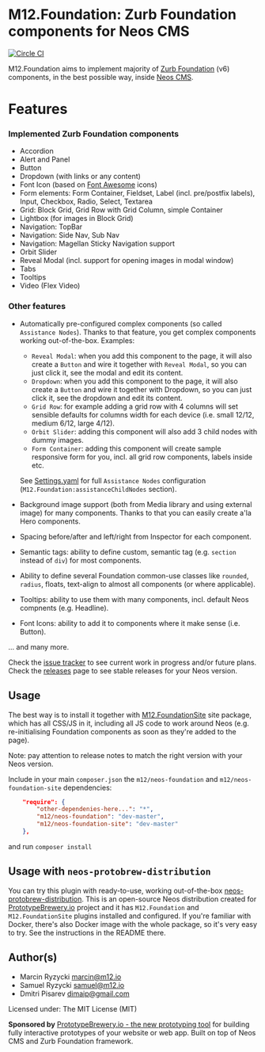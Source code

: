 # M12.Foundation: Zurb Foundation components for Neos CMS
[![Circle CI](https://circleci.com/gh/million12/M12.Foundation.svg?style=svg)](https://circleci.com/gh/million12/M12.Foundation)

M12.Foundation aims to implement majority of [Zurb Foundation](http://foundation.zurb.com/) (v6) components, in the best possible way, inside [Neos CMS](http://neos.io/).

# Features

### Implemented Zurb Foundation components

* Accordion
* Alert and Panel
* Button
* Dropdown (with links or any content)
* Font Icon (based on [Font Awesome](http://fontawesome.io/) icons)
* Form elements: Form Container, Fieldset, Label (incl. pre/postfix labels), Input, Checkbox, Radio, Select, Textarea
* Grid: Block Grid, Grid Row with Grid Column, simple Container
* Lightbox (for images in Block Grid) 
* Navigation: TopBar
* Navigation: Side Nav, Sub Nav
* Navigation: Magellan Sticky Navigation support
* Orbit Slider
* Reveal Modal (incl. support for opening images in modal window)
* Tabs
* Tooltips
* Video (Flex Video)

### Other features

* Automatically pre-configured complex components (so called `Assistance Nodes`). Thanks to that feature, you get complex components working out-of-the-box. Examples:
  * `Reveal Modal`: when you add this component to the page, it will also create a `Button` and wire it together with `Reveal Modal`, so you can just click it, see the modal and edit its content.
  * `Dropdown`: when you add this component to the page, it will also create a `Button` and wire it together with Dropdown, so you can just click it, see the dropdown and edit its content.
  * `Grid Row`: for example adding a grid row with 4 columns will set sensible defaults for columns width for each device (i.e. small 12/12, medium 6/12, large 4/12).
  * `Orbit Slider`: adding this component will also add 3 child nodes with dummy images.
  * `Form Container`: adding this component will create sample responsive form for you, incl. all grid row components, labels inside etc.
  
  See [Settings.yaml](Configuration/Settings.yaml) for full `Assistance Nodes` configuration (`M12.Foundation:assistanceChildNodes` section).

* Background image support (both from Media library and using external image) for many components. Thanks to that you can easily create a'la Hero components.
* Spacing before/after and left/right from Inspector for each component.
* Semantic tags: ability to define custom, semantic tag (e.g. `section` instead of `div`) for most components.
* Ability to define several Foundation common-use classes like `rounded`, `radius`, floats, text-align to almost all components (or where applicable).
* Tooltips: ability to use them with many components, incl. default Neos compnents (e.g. Headline).
* Font Icons: ability to add it to components where it make sense (i.e. Button).

... and many more.

Check the [issue tracker](https://github.com/million12/M12.Foundation/issues) to see current work in progress and/or future plans.  
Check the [releases](https://github.com/million12/M12.Foundation/releases) page to see stable releases for your Neos version.

## Usage

The best way is to install it together with [M12.FoundationSite](https://github.com/million12/M12.FoundationSite) site package, which has all CSS/JS in it, including all JS code to work around Neos (e.g. re-initialising Foundation components as soon as they're added to the page).

Note: pay attention to release notes to match the right version with your Neos version.

Include in your main `composer.json` the `m12/neos-foundation` and `m12/neos-foundation-site` dependencies:  
``` json
    "require": {
        "other-dependenies-here...": "*",
        "m12/neos-foundation": "dev-master",
        "m12/neos-foundation-site": "dev-master"
    },
```  
and run `composer install`

## Usage with `neos-protobrew-distribution`

You can try this plugin with ready-to-use, working out-of-the-box
[neos-protobrew-distribution](https://github.com/million12/neos-protobrew-distribution).
This is an open-source Neos distribution created for 
[PrototypeBrewery.io](http://prototypebrewery.io/) project
and it has `M12.Foundation` and `M12.FoundationSite` plugins installed 
and configured. If you're familiar with Docker, there's also Docker image
with the whole package, so it's very easy to try. See the instructions 
in the README there.


## Author(s)

* Marcin Ryzycki marcin@m12.io  
* Samuel Ryzycki samuel@m12.io
* Dmitri Pisarev dimaip@gmail.com

Licensed under: The MIT License (MIT)

**Sponsored by** [PrototypeBrewery.io - the new prototyping tool](http://prototypebrewery.io/) 
for building fully interactive prototypes of your website or web app. Built on top of 
Neos CMS and Zurb Foundation framework.

